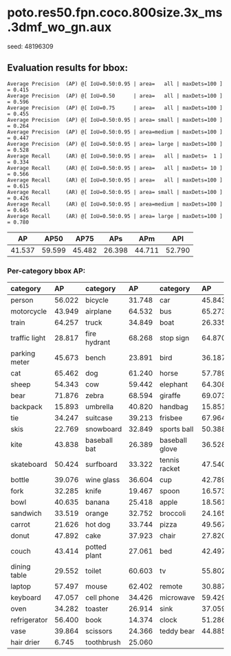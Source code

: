 # poto.res50.fpn.coco.800size.3x_ms.3dmf_wo_gn.aux  

seed: 48196309

## Evaluation results for bbox:  

```  
Average Precision  (AP) @[ IoU=0.50:0.95 | area=   all | maxDets=100 ] = 0.415
Average Precision  (AP) @[ IoU=0.50      | area=   all | maxDets=100 ] = 0.596
Average Precision  (AP) @[ IoU=0.75      | area=   all | maxDets=100 ] = 0.455
Average Precision  (AP) @[ IoU=0.50:0.95 | area= small | maxDets=100 ] = 0.264
Average Precision  (AP) @[ IoU=0.50:0.95 | area=medium | maxDets=100 ] = 0.447
Average Precision  (AP) @[ IoU=0.50:0.95 | area= large | maxDets=100 ] = 0.528
Average Recall     (AR) @[ IoU=0.50:0.95 | area=   all | maxDets=  1 ] = 0.334
Average Recall     (AR) @[ IoU=0.50:0.95 | area=   all | maxDets= 10 ] = 0.566
Average Recall     (AR) @[ IoU=0.50:0.95 | area=   all | maxDets=100 ] = 0.615
Average Recall     (AR) @[ IoU=0.50:0.95 | area= small | maxDets=100 ] = 0.426
Average Recall     (AR) @[ IoU=0.50:0.95 | area=medium | maxDets=100 ] = 0.645
Average Recall     (AR) @[ IoU=0.50:0.95 | area= large | maxDets=100 ] = 0.780
```  
|   AP   |  AP50  |  AP75  |  APs   |  APm   |  APl   |  
|:------:|:------:|:------:|:------:|:------:|:------:|  
| 41.537 | 59.599 | 45.482 | 26.398 | 44.711 | 52.790 |

### Per-category bbox AP:  

| category      | AP     | category     | AP     | category       | AP     |  
|:--------------|:-------|:-------------|:-------|:---------------|:-------|  
| person        | 56.022 | bicycle      | 31.748 | car            | 45.843 |  
| motorcycle    | 43.949 | airplane     | 64.532 | bus            | 65.273 |  
| train         | 64.257 | truck        | 34.849 | boat           | 26.335 |  
| traffic light | 28.817 | fire hydrant | 68.268 | stop sign      | 64.870 |  
| parking meter | 45.673 | bench        | 23.891 | bird           | 36.187 |  
| cat           | 65.462 | dog          | 61.240 | horse          | 57.789 |  
| sheep         | 54.343 | cow          | 59.442 | elephant       | 64.308 |  
| bear          | 71.876 | zebra        | 68.594 | giraffe        | 69.073 |  
| backpack      | 15.893 | umbrella     | 40.820 | handbag        | 15.851 |  
| tie           | 34.247 | suitcase     | 39.213 | frisbee        | 67.964 |  
| skis          | 22.769 | snowboard    | 32.849 | sports ball    | 50.388 |  
| kite          | 43.838 | baseball bat | 26.389 | baseball glove | 36.528 |  
| skateboard    | 50.424 | surfboard    | 33.322 | tennis racket  | 47.540 |  
| bottle        | 39.076 | wine glass   | 36.604 | cup            | 42.789 |  
| fork          | 32.285 | knife        | 19.467 | spoon          | 16.573 |  
| bowl          | 40.635 | banana       | 25.418 | apple          | 18.561 |  
| sandwich      | 33.519 | orange       | 32.752 | broccoli       | 24.165 |  
| carrot        | 21.626 | hot dog      | 33.744 | pizza          | 49.567 |  
| donut         | 47.892 | cake         | 37.923 | chair          | 27.820 |  
| couch         | 43.414 | potted plant | 27.061 | bed            | 42.497 |  
| dining table  | 29.552 | toilet       | 60.603 | tv             | 55.802 |  
| laptop        | 57.497 | mouse        | 62.402 | remote         | 30.887 |  
| keyboard      | 47.057 | cell phone   | 34.426 | microwave      | 59.429 |  
| oven          | 34.282 | toaster      | 26.914 | sink           | 37.059 |  
| refrigerator  | 56.400 | book         | 14.374 | clock          | 51.286 |  
| vase          | 39.864 | scissors     | 24.366 | teddy bear     | 44.885 |  
| hair drier    | 6.745  | toothbrush   | 25.060 |                |        |
